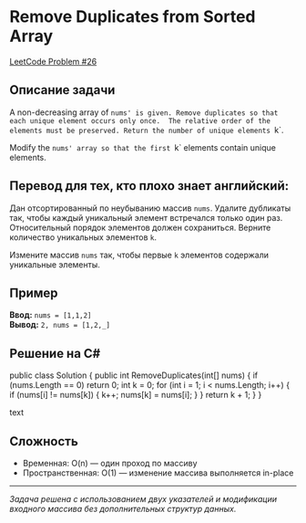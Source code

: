 # Remove Duplicates from Sorted Array

[LeetCode Problem #26](https://leetcode.com/explore/interview/card/top-interview-questions-easy/127/strings/879/)

## Описание задачи
A non-decreasing array of `nums' is given. Remove duplicates so that each unique element occurs only once. 
The relative order of the elements must be preserved. Return the number of unique elements `k`.

Modify the `nums' array so that the first `k` elements contain unique elements.

## Перевод для тех, кто плохо знает английский:
Дан отсортированный по неубыванию массив `nums`. Удалите дубликаты так, чтобы каждый уникальный элемент встречался только один раз. 
Относительный порядок элементов должен сохраниться. Верните количество уникальных элементов `k`.

Измените массив `nums` так, чтобы первые `k` элементов содержали уникальные элементы.

## Пример
**Ввод:** `nums = [1,1,2]`  
**Вывод:** `2, nums = [1,2,_]`  

## Решение на C#
public class Solution {
public int RemoveDuplicates(int[] nums) {
if (nums.Length == 0) return 0;
int k = 0;
for (int i = 1; i < nums.Length; i++) {
if (nums[i] != nums[k]) {
k++;
nums[k] = nums[i];
}
}
return k + 1;
}
}

text

## Сложность
- Временная: O(n) — один проход по массиву  
- Пространственная: O(1) — изменение массива выполняется in-place  

---

*Задача решена с использованием двух указателей и модификации входного массива без дополнительных структур данных.*
